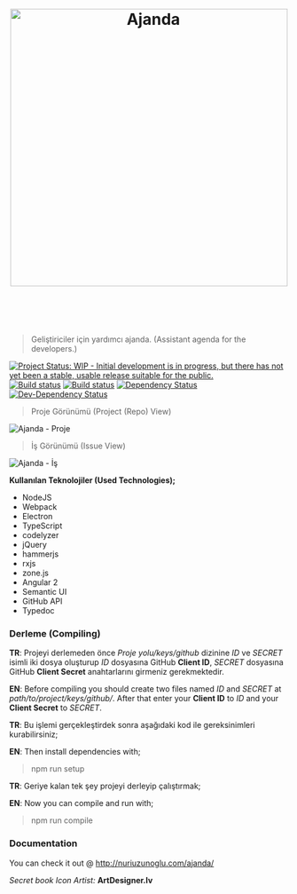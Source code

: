 <h1 align="center">
	<br>
	<img width="500" src="https://github.com/nuriu/ajanda/blob/develop/resim/logo.png" alt="Ajanda">
	<br>
	<br>
	<br>
</h1>

>Geliştiriciler için yardımcı ajanda. (Assistant agenda for the developers.)

[![Project Status: WIP - Initial development is in progress, but there has not yet been a stable, usable release suitable for the public.](http://www.repostatus.org/badges/latest/wip.svg)](http://www.repostatus.org/#wip)
[![Build status](https://ci.appveyor.com/api/projects/status/ycvxorpuvelji2kn?svg=true)](https://ci.appveyor.com/project/nuriu/ajanda-o0i0c)
[![Build status](https://api.travis-ci.org/nuriu/ajanda.svg)](https://travis-ci.org/nuriu/ajanda)
[![Dependency Status](https://david-dm.org/nuriu/ajanda/status.svg)](https://david-dm.org/nuriu/ajanda)
[![Dev-Dependency Status](https://david-dm.org/nuriu/ajanda/dev-status.svg)](https://david-dm.org/nuriu/ajanda?type=dev)

> Proje Görünümü (Project (Repo) View)

![Ajanda - Proje](https://raw.githubusercontent.com/nuriu/ajanda/master/resim/1.png)

> İş Görünümü (Issue View)

![Ajanda - İş](https://raw.githubusercontent.com/nuriu/ajanda/master/resim/2.png)

**Kullanılan Teknolojiler (Used Technologies);**

- NodeJS
- Webpack
- Electron
- TypeScript
- codelyzer
- jQuery
- hammerjs
- rxjs
- zone.js
- Angular 2
- Semantic UI
- GitHub API
- Typedoc

### Derleme (Compiling)

**TR**: Projeyi derlemeden önce *Proje yolu/keys/github* dizinine *ID* ve *SECRET* isimli iki dosya oluşturup *ID* dosyasına GitHub **Client ID**, *SECRET* dosyasına GitHub **Client Secret** anahtarlarını girmeniz gerekmektedir.

**EN**: Before compiling you should create two files named *ID* and *SECRET* at *path/to/project/keys/github/*. After that enter your **Client ID** to *ID* and your **Client Secret** to *SECRET*.

**TR**: Bu işlemi gerçekleştirdek sonra aşağıdaki kod ile gereksinimleri kurabilirsiniz;

**EN**: Then install dependencies with;

> npm run setup

**TR**: Geriye kalan tek şey projeyi derleyip çalıştırmak;

**EN**: Now you can compile and run with;

> npm run compile


### Documentation

You can check it out @ http://nuriuzunoglu.com/ajanda/


*Secret book Icon Artist:* **ArtDesigner.lv**
